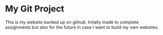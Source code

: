 # My Git Project

This is my website backed up on github. Initally made to complete assignments but also for the future in case I want to build my own websites.
